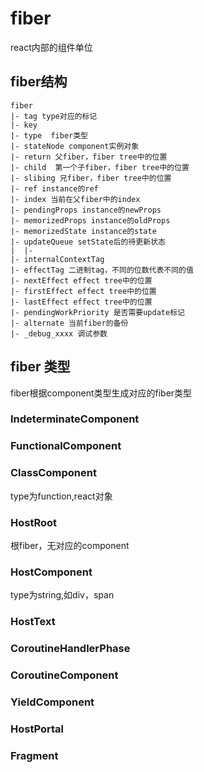 # fiber
react内部的组件单位

## fiber结构
```
fiber
|- tag type对应的标记
|- key 
|- type  fiber类型
|- stateNode component实例对象
|- return 父fiber，fiber tree中的位置
|- child  第一个子fiber，fiber tree中的位置
|- slibing 兄fiber，fiber tree中的位置
|- ref instance的ref
|- index 当前在父fiber中的index
|- pendingProps instance的newProps
|- memorizedProps instance的oldProps
|- memorizedState instance的state
|- updateQueue setState后的待更新状态
|  |- 
|- internalContextTag
|- effectTag 二进制tag，不同的位数代表不同的值
|- nextEffect effect tree中的位置
|- firstEffect effect tree中的位置
|- lastEffect effect tree中的位置
|- pendingWorkPriority 是否需要update标记
|- alternate 当前fiber的备份
|- _debug_xxxx 调试参数 
```

## fiber 类型
fiber根据component类型生成对应的fiber类型

### IndeterminateComponent


### FunctionalComponent


### ClassComponent
type为function,react对象

### HostRoot
根fiber，无对应的component

### HostComponent
type为string,如div，span
### HostText

### CoroutineHandlerPhase


### CoroutineComponent


### YieldComponent


### HostPortal


### Fragment
